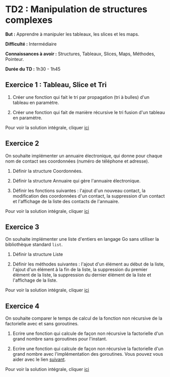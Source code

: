# TD2 : Manipulation de structures complexes

__But :__ Apprendre à manipuler les tableaux, les slices et les maps. 

__Difficulté :__ Intermédiaire

__Connaissances à avoir :__ Structures, Tableaux, Slices, Maps, Méthodes, Pointeur.

__Durée du TD :__ 1h30 - 1h45

## Exercice 1 : Tableau, Slice et Tri

1. Créer une fonction qui fait le tri par propagation (tri à bulles) d'un tableau en paramètre. 

2. Créer une fonction qui fait de manière récursive le tri fusion d'un tableau en paramètre. 

Pour voir la solution intégrale, cliquer [ici](exo2.1/solution_exo2.1.md)

## Exercice 2

On souhaite implémenter un annuaire électronique, qui donne pour chaque nom de contact ses coordonnées (numéro de téléphone et adresse). 

1. Définir la structure Coordonnées. 

2. Définir la structure Annuaire qui gère l'annuaire électronique. 

3. Définir les fonctions suivantes : l'ajout d'un nouveau contact, la modification des coordonnées d'un contact, la suppression d'un contact et l'affichage de la liste des contacts de l'annuaire. 

Pour voir la solution intégrale, cliquer [ici](exo2.2/solution_exo2.2.md)

## Exercice 3 

On souhaite implémenter une liste d'entiers en langage Go sans utiliser la bibliothèque standard `list`.

1. Définir la structure Liste

2. Définir les méthodes suivantes : l'ajout d'un élément au début de la liste, l'ajout d'un élément à la fin de la liste, la suppression du premier élément de la liste, la suppression du dernier élément de la liste et l'affichage de la liste. 

Pour voir la solution intégrale, cliquer [ici](exo2.3/solution_exo2.3.md)

## Exercice 4 

On souhaite comparer le temps de calcul de la fonction non récursive de la factorielle avec et sans goroutines. 

1. Ecrire une fonction qui calcule de façon non récursive la factorielle d'un grand nombre sans goroutines pour l'instant. 

2. Ecrire une fonction qui calcule de façon non récursive la factorielle d'un grand nombre avec l'implémentation des goroutines. Vous pouvez vous aider avec le lien [suivant](https://fr.wikibooks.org/wiki/Programmation_en_Go/Goroutines). 

Pour voir la solution intégrale, cliquer [ici](exo2.4/solution_exo2.4.md)
